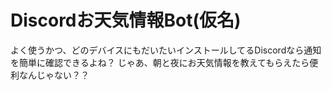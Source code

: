 # Discordお天気情報Bot(仮名)

よく使うかつ、どのデバイスにもだいたいインストールしてるDiscordなら通知を簡単に確認できるよね？
じゃあ、朝と夜にお天気情報を教えてもらえたら便利なんじゃない？？
